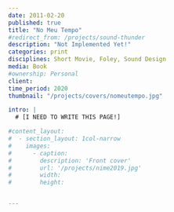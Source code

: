 ```yaml
---
date: 2011-02-20
published: true
title: "No Meu Tempo"
#redirect_from: /projects/sound-thunder
description: "Not Implemented Yet!"
categories: print
disciplines: Short Movie, Foley, Sound Design
media: Book
#ownership: Personal
client:
time_period: 2020
thumbnail: "/projects/covers/nomeutempo.jpg"

intro: |
  # [I NEED TO WRITE THIS PAGE!]

#content_layout:
#  - section_layout: 1col-narrow
#    images:
#      - caption:
#        description: 'Front cover'
#        url: '/projects/nime2019.jpg'
#        width:
#        height:


---
```

